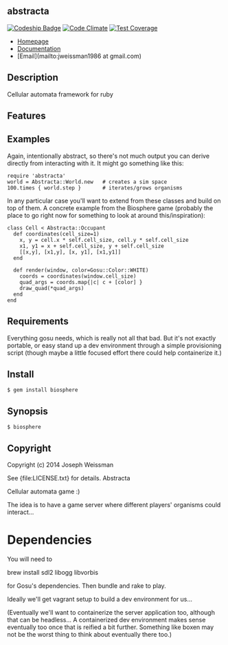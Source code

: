 ## abstracta

[![Codeship Badge](https://codeship.com/projects/3d50a570-6c46-0132-a8ac-2258e2e8174d/status?branch=master)](https://codeship.com/projects/54005)
[![Code Climate](https://codeclimate.com/github/jweissman/abstracta/badges/gpa.svg)](https://codeclimate.com/github/jweissman/abstracta)
[![Test Coverage](https://codeclimate.com/github/jweissman/abstracta/badges/coverage.svg)](https://codeclimate.com/github/jweissman/abstracta)

* [Homepage](https://rubygems.org/gems/abstracta)
* [Documentation](http://rubydoc.info/gems/abstracta/frames)
* [Email](mailto:jweissman1986 at gmail.com)

## Description

  Cellular automata framework for ruby

## Features

## Examples

  Again, intentionally abstract, so there's not much output you can 
  derive directly from interacting with it. It might go something like
  this:

    require 'abstracta'
    world = Abstracta::World.new   # creates a sim space 
    100.times { world.step }       # iterates/grows organisms

  In any particular case you'll want to extend from these classes and build on top of
  them. A concrete example from the Biosphere game (probably the place
  to go right now for something to look at around this/inspiration):

    class Cell < Abstracta::Occupant
      def coordinates(cell_size=1)
        x, y = cell.x * self.cell_size, cell.y * self.cell_size
        x1, y1 = x + self.cell_size, y + self.cell_size
        [[x,y], [x1,y], [x, y1], [x1,y1]]
      end

      def render(window, color=Gosu::Color::WHITE)
        coords = coordinates(window.cell_size)
        quad_args = coords.map{|c| c + [color] }
        draw_quad(*quad_args) 
      end
    end

## Requirements

  Everything gosu needs, which is really not all that bad. But it's not exactly portable,
  or easy stand up a dev environment through a simple provisioning script (though maybe a
  little focused effort there could help containerize it.)

## Install

    $ gem install biosphere

## Synopsis

    $ biosphere

## Copyright

Copyright (c) 2014 Joseph Weissman

See {file:LICENSE.txt} for details. Abstracta

Cellular automata game :)

The idea is to have a game server where different players' organisms
could interact...


# Dependencies

You will need to

  brew install sdl2 libogg libvorbis

for Gosu's dependencies. Then bundle and rake to play.

Ideally we'll get vagrant setup to build a dev environment for us...

(Eventually we'll want to containerize the server application too, 
although that can be headless... A containerized dev environment
makes sense eventually too once that is reified a bit further. Something
like boxen may not be the worst thing to think about eventually there too.)
